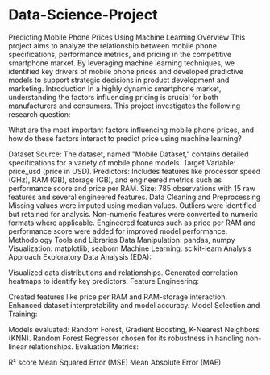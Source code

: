 # Data-Science-Project
Predicting Mobile Phone Prices Using Machine Learning
Overview
This project aims to analyze the relationship between mobile phone specifications, performance metrics, and pricing in the competitive smartphone market. By leveraging machine learning techniques, we identified key drivers of mobile phone prices and developed predictive models to support strategic decisions in product development and marketing.
Introduction
In a highly dynamic smartphone market, understanding the factors influencing pricing is crucial for both manufacturers and consumers. This project investigates the following research question:

What are the most important factors influencing mobile phone prices, and how do these factors interact to predict price using machine learning?

Dataset
Source: The dataset, named "Mobile Dataset," contains detailed specifications for a variety of mobile phone models.
Target Variable: price_usd (price in USD).
Predictors: Includes features like processor speed (GHz), RAM (GB), storage (GB), and engineered metrics such as performance score and price per RAM.
Size: 785 observations with 15 raw features and several engineered features.
Data Cleaning and Preprocessing
Missing values were imputed using median values.
Outliers were identified but retained for analysis.
Non-numeric features were converted to numeric formats where applicable.
Engineered features such as price per RAM and performance score were added for improved model performance.
Methodology
Tools and Libraries
Data Manipulation: pandas, numpy
Visualization: matplotlib, seaborn
Machine Learning: scikit-learn
Analysis Approach
Exploratory Data Analysis (EDA):

Visualized data distributions and relationships.
Generated correlation heatmaps to identify key predictors.
Feature Engineering:

Created features like price per RAM and RAM-storage interaction.
Enhanced dataset interpretability and model accuracy.
Model Selection and Training:

Models evaluated: Random Forest, Gradient Boosting, K-Nearest Neighbors (KNN).
Random Forest Regressor chosen for its robustness in handling non-linear relationships.
Evaluation Metrics:

R² score
Mean Squared Error (MSE)
Mean Absolute Error (MAE)
